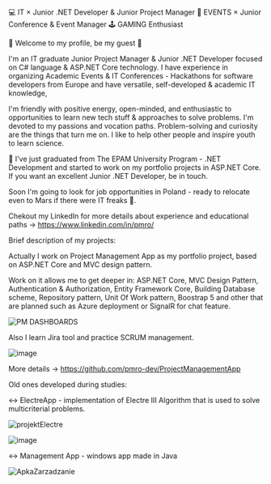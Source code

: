 💻 IT × Junior .NET Developer & Junior Project Manager 🎫 EVENTS × Junior Conference & Event Manager 🕹️ GAMING Enthusiast

🔸 Welcome to my profile, be my guest 🔸

I'm an IT graduate Junior Project Manager & Junior .NET Developer focused on C# language & ASP.NET Core technology. I have experience in organizing Academic Events & IT Conferences - Hackathons for software developers from Europe and have versatile, self-developed & academic IT knowledge, 

I'm friendly with positive energy, open-minded, and enthusiastic to opportunities to learn new tech stuff & approaches to solve problems. I'm devoted to my passions and vocation paths. Problem-solving and curiosity are the things that turn me on. I like to help other people and inspire youth to learn science.

📌 I've just graduated from The EPAM University Program - .NET Development and started to work on my portfolio projects in ASP.NET Core. If you want an excellent Junior .NET Developer, be in touch. 

Soon I'm going to look for job opportunities in Poland - ready to relocate even to Mars if there were IT freaks 👾.

Chekout my LinkedIn for more details about experience and educational paths -> https://www.linkedin.com/in/pmro/

Brief description of my projects:

Actually I work on Project Management App as my portfolio project, based on ASP.NET Core and MVC design pattern.

Work on it allows me to get deeper in: ASP.NET Core, MVC Design Pattern, Authentication & Authorization, Entity Framework Core, Building Database scheme, Repository pattern, Unit Of Work pattern, Boostrap 5 and other that are planned such as Azure deployment or SignalR for chat feature.

![PM DASHBOARDS](https://user-images.githubusercontent.com/34062651/228538976-4771595c-9ad4-4cd2-9eb1-36bbac9ee8e5.gif)

Also I learn Jira tool and practice SCRUM management.

![image](https://user-images.githubusercontent.com/34062651/228542205-88f67ac6-6781-428b-b677-26cc441db1fd.png)

More details -> https://github.com/pmro-dev/ProjectManagementApp


Old ones developed during studies:

<-> ElectreApp - implementation of Electre III Algorithm that is used to solve multicriterial problems.

![projektElectre](https://user-images.githubusercontent.com/34062651/228543240-fba31d54-73d2-4939-98a1-eea03583b06d.png)

![image](https://user-images.githubusercontent.com/34062651/228575862-4d6b038a-60d0-44a6-9077-daf6dea5c997.png)

<-> Management App - windows app made in Java

![ApkaZarzadzanie](https://user-images.githubusercontent.com/34062651/228512563-148dde64-ed43-448b-82db-b946e7458bbd.gif)
